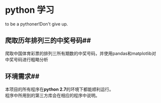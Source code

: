# python 学习 #
to be a pythoner!Don't give up.

## 爬取历年排列三的中奖号码##
爬取中国体育彩票的排列三所有期数的中奖号码，并使用pandas和matplotlib对中奖号码进行粗略分析


## 环境需求##
本项目的所有程序在**python 2.7**的环境下都能顺利运行。  
程序中所用到的第三方库会在相应的程序中说明。